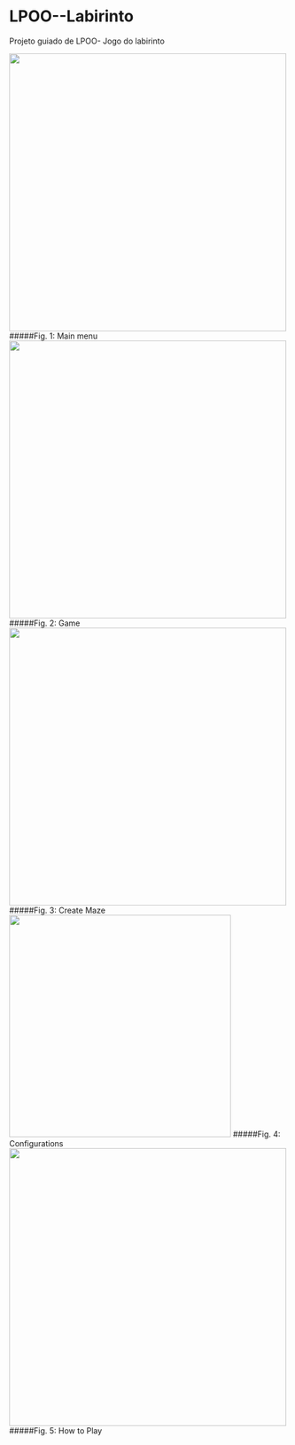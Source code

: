 # LPOO--Labirinto
Projeto guiado de LPOO- Jogo do labirinto

<img src="https://github.com/MariaJoaoMiraPaulo/LPOO-Maze/blob/MariaJoaoMiraPaulo-patch-1/imagens/Menu.png" width="500">
#####Fig. 1: Main menu


<img src="https://github.com/MariaJoaoMiraPaulo/LPOO-Maze/blob/MariaJoaoMiraPaulo-patch-2/imagens/Jogo.png" width="500">
#####Fig. 2: Game 


<img src="https://github.com/MariaJoaoMiraPaulo/LPOO-Maze/blob/MariaJoaoMiraPaulo-patch-3/imagens/Criar%20Labirinto.png" width="500">
#####Fig. 3: Create Maze 


<img src="https://github.com/MariaJoaoMiraPaulo/LPOO-Maze/blob/MariaJoaoMiraPaulo-patch-2/imagens/Configurac%CC%A7o%CC%83es.png" width="400">
#####Fig. 4: Configurations


<img src="https://github.com/MariaJoaoMiraPaulo/LPOO-Maze/blob/MariaJoaoMiraPaulo-patch-1/imagens/instruc%CC%A7o%CC%83es.png" width="500">
#####Fig. 5: How to Play


